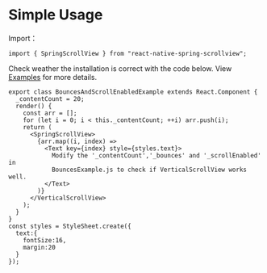 <!--
 * @Author: 石破天惊
 * @email: shanshang130@gmail.com
 * @Date: 2021-07-23 23:43:47
 * @LastEditTime: 2021-07-23 23:52:14
 * @LastEditors: 石破天惊
 * @Description: 
-->
# Simple Usage

Import：
```$js
import { SpringScrollView } from "react-native-spring-scrollview";
```

Check weather the installation is correct with the code below. View  [Examples](https://github.com/bolan9999/react-native-spring-scrollview/tree/master/Examples) for more details.

```$js
export class BouncesAndScrollEnabledExample extends React.Component {
  _contentCount = 20;
  render() {
    const arr = [];
    for (let i = 0; i < this._contentCount; ++i) arr.push(i);
    return (
      <SpringScrollView>
        {arr.map((i, index) =>
          <Text key={index} style={styles.text}>
            Modify the '_contentCount','_bounces' and '_scrollEnabled' in
            BouncesExample.js to check if VerticalScrollView works well.
          </Text>
        )}
      </VerticalScrollView>
    );
  }
}
const styles = StyleSheet.create({
  text:{
    fontSize:16,
    margin:20
  }
});
```

